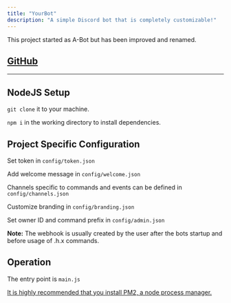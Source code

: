 ```yaml
---
title: "YourBot"
description: "A simple Discord bot that is completely customizable!"
---
```


This project started as A-Bot but has been improved and renamed.

## [GitHub](https://github.com/Aerial-Laptop/YourBot)
---
## NodeJS Setup
`git clone` it to your machine.

`npm i` in the working directory to install dependencies.

## Project Specific Configuration

Set token in `config/token.json`

Add welcome message in `config/welcome.json`

Channels specific to commands and events can be defined in `config/channels.json`

Customize branding in `config/branding.json`

Set owner ID and command prefix in `config/admin.json`

**Note:** The webhook is usually created by the user after the bots startup and before usage of .h.x commands.

## Operation
The entry point is `main.js`

[It is highly recommended that you install PM2, a node process manager.](https://pm2.keymetrics.io)